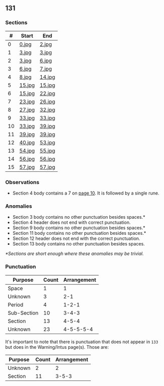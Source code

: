 ## 131

### Sections

| #  | Start                                   | End                                     |
|----|-----------------------------------------|-----------------------------------------|
| 0  | [0.jpg](ky2khlqdf7qdznac.onion/0.jpg)   | [2.jpg](ky2khlqdf7qdznac.onion/2.jpg)   |
| 1  | [3.jpg](ky2khlqdf7qdznac.onion/3.jpg)   | [3.jpg](ky2khlqdf7qdznac.onion/3.jpg)   |
| 2  | [3.jpg](ky2khlqdf7qdznac.onion/3.jpg)   | [6.jpg](ky2khlqdf7qdznac.onion/6.jpg)   |
| 3  | [6.jpg](ky2khlqdf7qdznac.onion/6.jpg)   | [7.jpg](ky2khlqdf7qdznac.onion/7.jpg)   |
| 4  | [8.jpg](ky2khlqdf7qdznac.onion/8.jpg)   | [14.jpg](ky2khlqdf7qdznac.onion/14.jpg) |
| 5  | [15.jpg](ky2khlqdf7qdznac.onion/15.jpg) | [15.jpg](ky2khlqdf7qdznac.onion/15.jpg) |
| 6  | [15.jpg](ky2khlqdf7qdznac.onion/15.jpg) | [22.jpg](ky2khlqdf7qdznac.onion/22.jpg) |
| 7  | [23.jpg](ky2khlqdf7qdznac.onion/23.jpg) | [26.jpg](ky2khlqdf7qdznac.onion/26.jpg) |
| 8  | [27.jpg](ky2khlqdf7qdznac.onion/27.jpg) | [32.jpg](ky2khlqdf7qdznac.onion/32.jpg) |
| 9  | [33.jpg](ky2khlqdf7qdznac.onion/33.jpg) | [33.jpg](ky2khlqdf7qdznac.onion/33.jpg) |
| 10 | [33.jpg](ky2khlqdf7qdznac.onion/33.jpg) | [39.jpg](ky2khlqdf7qdznac.onion/39.jpg) |
| 11 | [39.jpg](ky2khlqdf7qdznac.onion/39.jpg) | [39.jpg](ky2khlqdf7qdznac.onion/39.jpg) |
| 12 | [40.jpg](ky2khlqdf7qdznac.onion/40.jpg) | [53.jpg](ky2khlqdf7qdznac.onion/53.jpg) |
| 13 | [54.jpg](ky2khlqdf7qdznac.onion/54.jpg) | [55.jpg](ky2khlqdf7qdznac.onion/55.jpg) |
| 14 | [56.jpg](ky2khlqdf7qdznac.onion/56.jpg) | [56.jpg](ky2khlqdf7qdznac.onion/56.jpg) |
| 15 | [57.jpg](ky2khlqdf7qdznac.onion/57.jpg) | [57.jpg](ky2khlqdf7qdznac.onion/57.jpg) |

### Observations

- Section 4 body contains a 7 on [page 10](ky2khlqdf7qdznac.onion/10.jpg). It is followed by a single rune.

### Anomalies

- Section 3 body contains no other punctuation besides spaces.\*
- Section 4 header does not end with correct punctuation.
- Section 9 body contains no other punctuation besides spaces.\*
- Section 11 body contains no other punctuation besides spaces.\*
- Section 12 header does not end with the correct punctuation.
- Section 13 body contains no other punctuation besides spaces.

*\*Sections are short enough where these anomalies may be trivial.*

### Punctuation

| Purpose     | Count | Arrangement |
|-------------|-------|-------------|
| Space       | 1     | 1           |
| Unknown 	  | 3     | 2-1         |
| Period      | 4     | 1-2-1       |
| Sub-Section | 10    | 3-4-3       |
| Section     | 13	  | 4-5-4		|
| Unknown     | 23    | 4-5-5-5-4   |

It's important to note that there is punctuation that does not appear in `133` but does in the Warning/Intus page(s). Those are:

| Purpose     | Count | Arrangement |
|-------------|-------|-------------|
| Unknown 	  | 2     | 2           | 
| Section     | 11    | 3-5-3       |
